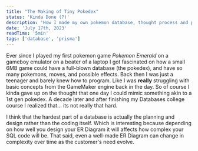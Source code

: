 ```yaml
---
title: "The Making of Tiny Pokedex"
status: 'Kinda Done (?)'
description: 'How I made my own pokemon database, thought process and planning.'
date: 'July 17th, 2023'
readTime: '5min'
tags: ['database', 'prisma']
---
```


Ever since I played my first pokemon game *Pokemon Emerald* on a gameboy emulator on a beater of a laptop I got fascinated on how a small 6MB game could have a full-blown database (the pokedex), and have so many pokemons, moves, and possible effects. Back then I was just a teenager and barely knew how to program. Like I was **really** struggling with basic concepts from the GameMaker engine back in the day. So of course I kinda gave up on the thought that one day I could mimic something akin to a 1st gen pokedex. A decade later and after finishing my Databases college course I realized that... its not really that hard.

I think that the hardest part of a database is actually the planning and design rather than the coding itself. Which is interesting because depending on how well you design your ER Diagram it will affects how complex your SQL code will be. That said, even a well-made ER Diagram can change in complexity over time as the customer's need evolve.

